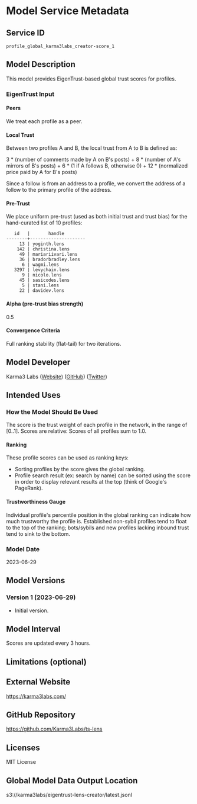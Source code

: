 # Model Service Metadata

## Service ID

`profile_global_karma3labs_creator-score_1`

## Model Description

This model provides EigenTrust-based global trust scores for profiles.

### EigenTrust Input

#### Peers

We treat each profile as a peer.

#### Local Trust

Between two profiles A and B, the local trust from A to B is defined as:

3 * (number of comments made by A on B's posts) +
8 * (number of A's mirrors of B's posts) +
6 * (1 if A follows B, otherwise 0) + 
12 * (normalized price paid by A for B's posts)

Since a follow is from an address to a profile,
we convert the address of a follow to the primary profile of the address.

#### Pre-Trust

We place uniform pre-trust (used as both initial trust and trust bias)
for the hand-curated list of 10 profiles:

```
   id   |       handle        
--------+---------------------
     13 | yoginth.lens
    142 | christina.lens
     49 | mariariivari.lens
     36 | bradorbradley.lens
      6 | wagmi.lens
   3297 | levychain.lens
      9 | nicolo.lens
     45 | sasicodes.lens
      5 | stani.lens
     22 | davidev.lens
```
#### Alpha (pre-trust bias strength)

0.5

#### Convergence Criteria

Full ranking stability (flat-tail) for two iterations.

## Model Developer

Karma3 Labs
([Website](https://karma3labs.com/))
([GitHub](https://github.com/Karma3Labs/))
([Twitter](https://twitter.com/Karma3Labs/))

## Intended Uses

### How the Model Should Be Used

The score is the trust weight of each profile in the network, in the range of [0..1].
Scores are relative: Scores of all profiles sum to 1.0.

#### Ranking

These profile scores can be used as ranking keys:

* Sorting profiles by the score gives the global ranking.
* Profile search result (ex: search by name) can be sorted using the score
  in order to display relevant results at the top (think of Google's PageRank).

#### Trustworthiness Gauge

Individual profile's percentile position in the global ranking
can indicate how much trustworthy the profile is.
Established non-sybil profiles tend to float to the top of the ranking;
bots/sybils and new profiles lacking inbound trust tend to sink to the bottom.

### Model Date

2023-06-29

## Model Versions

### Version 1 (2023-06-29)

* Initial version.

## Model Interval

Scores are updated every 3 hours.

## Limitations (optional)

## External Website

https://karma3labs.com/

## GitHub Repository

https://github.com/Karma3Labs/ts-lens

## Licenses

MIT License

## Global Model Data Output Location

s3://karma3labs/eigentrust-lens-creator/latest.jsonl

